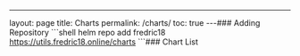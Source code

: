 ---
layout: page
title: Charts
permalink: /charts/
toc: true
---### Adding Repository
\`\`\`shell
helm repo add fredric18 https://utils.fredric18.online/charts
\`\`\`### Chart List